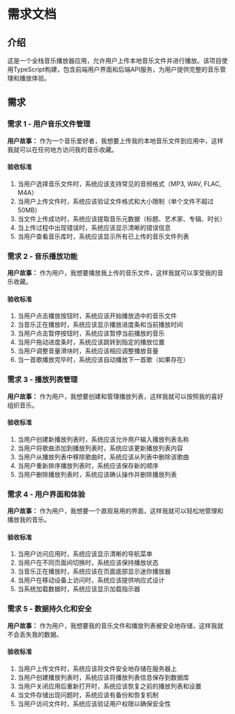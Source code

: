 # 需求文档

## 介绍

这是一个全栈音乐播放器应用，允许用户上传本地音乐文件并进行播放。该项目使用TypeScript构建，包含前端用户界面和后端API服务，为用户提供完整的音乐管理和播放体验。

## 需求

### 需求 1 - 用户音乐文件管理

**用户故事：** 作为一个音乐爱好者，我想要上传我的本地音乐文件到应用中，这样我就可以在任何地方访问我的音乐收藏。

#### 验收标准

1. 当用户选择音乐文件时，系统应该支持常见的音频格式（MP3, WAV, FLAC, M4A）
2. 当用户上传文件时，系统应该验证文件格式和大小限制（单个文件不超过50MB）
3. 当文件上传成功时，系统应该提取音乐元数据（标题、艺术家、专辑、时长）
4. 当上传过程中出现错误时，系统应该显示清晰的错误信息
5. 当用户查看音乐库时，系统应该显示所有已上传的音乐文件列表

### 需求 2 - 音乐播放功能

**用户故事：** 作为用户，我想要播放我上传的音乐文件，这样我就可以享受我的音乐收藏。

#### 验收标准

1. 当用户点击播放按钮时，系统应该开始播放选中的音乐文件
2. 当音乐正在播放时，系统应该显示播放进度条和当前播放时间
3. 当用户点击暂停按钮时，系统应该暂停当前播放的音乐
4. 当用户拖动进度条时，系统应该跳转到指定的播放位置
5. 当用户调整音量滑块时，系统应该相应调整播放音量
6. 当一首歌播放完毕时，系统应该自动播放下一首歌（如果存在）

### 需求 3 - 播放列表管理

**用户故事：** 作为用户，我想要创建和管理播放列表，这样我就可以按照我的喜好组织音乐。

#### 验收标准

1. 当用户创建新播放列表时，系统应该允许用户输入播放列表名称
2. 当用户将歌曲添加到播放列表时，系统应该更新播放列表内容
3. 当用户从播放列表中移除歌曲时，系统应该从列表中删除该歌曲
4. 当用户重新排序播放列表时，系统应该保存新的顺序
5. 当用户删除播放列表时，系统应该确认操作并删除播放列表

### 需求 4 - 用户界面和体验

**用户故事：** 作为用户，我想要一个直观易用的界面，这样我就可以轻松地管理和播放我的音乐。

#### 验收标准

1. 当用户访问应用时，系统应该显示清晰的导航菜单
2. 当用户在不同页面间切换时，系统应该保持播放状态
3. 当音乐正在播放时，系统应该在页面底部显示迷你播放器
4. 当用户在移动设备上访问时，系统应该提供响应式设计
5. 当系统加载数据时，系统应该显示加载指示器

### 需求 5 - 数据持久化和安全

**用户故事：** 作为用户，我想要我的音乐文件和播放列表被安全地存储，这样我就不会丢失我的数据。

#### 验收标准

1. 当用户上传文件时，系统应该将文件安全地存储在服务器上
2. 当用户创建播放列表时，系统应该将播放列表信息保存到数据库
3. 当用户关闭应用后重新打开时，系统应该恢复之前的播放列表和设置
4. 当文件存储出现问题时，系统应该有备份和恢复机制
5. 当用户访问文件时，系统应该验证用户权限以确保安全性
